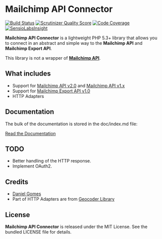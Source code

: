 # Mailchimp API Connector

[![Build Status](https://travis-ci.org/danielcsgomes/MailchimpApiConnector.png?branch=master)](https://travis-ci.org/danielcsgomes/MailchimpApiConnector) [![Scrutinizer Quality Score](https://scrutinizer-ci.com/g/danielcsgomes/MailchimpApiConnector/badges/quality-score.png?s=5200860a4897f9d9191b8f01a5a53eed89c382d7)](https://scrutinizer-ci.com/g/danielcsgomes/MailchimpApiConnector/) [![Code Coverage](https://scrutinizer-ci.com/g/danielcsgomes/MailchimpApiConnector/badges/coverage.png?s=eb87fc503b2ce35aaaf6f1be7b6c91601fa28cea)](https://scrutinizer-ci.com/g/danielcsgomes/MailchimpApiConnector/) [![SensioLabsInsight](https://insight.sensiolabs.com/projects/417b560d-7653-4a04-9b2e-b16aba110a95/mini.png)](https://insight.sensiolabs.com/projects/417b560d-7653-4a04-9b2e-b16aba110a95)

**Mailchimp API Connector** is a lightweight PHP 5.3+ library that allows you to connect in an abstract and simple way to the **Mailchimp API** and **Mailchimp Export API**.

This library is not a wrapper of [**Mailchimp API**](http://apidocs.mailchimp.com/).

## What includes

 * Support for [Mailchimp API v2.0](http://apidocs.mailchimp.com/api/2.0/) and [Mailchimp API v1.x](http://apidocs.mailchimp.com/api/1.3/)
 * Support for [Mailchimp Export API v1.0](http://apidocs.mailchimp.com/export/1.0/)
 * HTTP Adapters

## Documentation

The bulk of the documentation is stored in the doc/index.md file:

[Read the Documentation](https://github.com/danielcsgomes/MailchimpApiConnector/blob/master/doc/index.md)

## TODO

* Better handling of the HTTP response.
* Implement OAuth2.

## Credits

* [Daniel Gomes](me@danielcsgomes.com)
* Part of HTTP Adapters are from [Geocoder Library](https://github.com/geocoder-php/Geocoder)

## License

**Mailchimp API Connector** is released under the MIT License. See the bundled LICENSE file for details.
